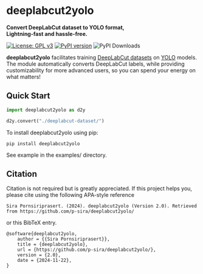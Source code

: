 # deeplabcut2yolo
**Convert DeepLabCut dataset to YOLO format,**\
**Lightning-fast and hassle-free.**

[![License: GPL v3](https://img.shields.io/badge/License-GPLv3-blue.svg)](https://www.gnu.org/licenses/gpl-3.0)
[![PyPI version](https://badge.fury.io/py/deeplabcut2yolo.svg)](https://badge.fury.io/py/deeplabcut2yolo)
![PyPI Downloads](https://static.pepy.tech/badge/deeplabcut2yolo)

**deeplabcut2yolo** facilitates training [DeepLabCut datasets](https://benchmark.deeplabcut.org/datasets.html) on [YOLO](https://docs.ultralytics.com/) models. The module automatically converts DeepLabCut labels, while providing customizability for more advanced users, so you can spend your energy on what matters!

## Quick Start
```python
import deeplabcut2yolo as d2y

d2y.convert("./deeplabcut-dataset/")
```

To install deeplabcut2yolo using pip:
```
pip install deeplabcut2yolo
```

See example in the examples/ directory.

## Citation
Citation is not required but is greatly appreciated. If this project helps you, 
please cite using the following APA-style reference
```
Sira Pornsiriprasert. (2024). deeplabcut2yolo (Version 2.0). Retrieved from https://github.com/p-sira/deeplabcut2yolo/
```
or this BibTeX entry.
```
@software{deeplabcut2yolo,
    author = {{Sira Pornsiriprasert}},
    title = {deeplabcut2yolo},
    url = {https://github.com/p-sira/deeplabcut2yolo/},
    version = {2.0},
    date = {2024-11-22},
}
```
